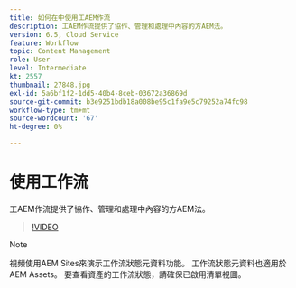 ```yaml
---
title: 如何在中使用工AEM作流
description: 工AEM作流提供了協作、管理和處理中內容的方AEM法。
version: 6.5, Cloud Service
feature: Workflow
topic: Content Management
role: User
level: Intermediate
kt: 2557
thumbnail: 27848.jpg
exl-id: 5a6bf1f2-1dd5-40b4-8ceb-03672a36869d
source-git-commit: b3e9251bdb18a008be95c1fa9e5c79252a74fc98
workflow-type: tm+mt
source-wordcount: '67'
ht-degree: 0%

---
```


# 使用工作流

工AEM作流提供了協作、管理和處理中內容的方AEM法。

>[!VIDEO](https://video.tv.adobe.com/v/27848?quality=12&learn=on)

>[!NOTE]
>
> 視頻使用AEM Sites來演示工作流狀態元資料功能。 工作流狀態元資料也適用於AEM Assets。 要查看資產的工作流狀態，請確保已啟用清單視圖。
